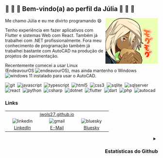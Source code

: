 ## 🦈 🐸 🦈 Bem-vindo(a) ao perfil da Júlia 🦈 🐸 🦈

<img align="right" height="150" src="burg.png" title="Ramlethal Valentine aproveitando um hambúrguer" />

Me chamo Júlia e eu me divirto programando 😄

Tenho experiência em fazer aplicativos com Flutter e sistemas Web com React. Também já trabalhei com .NET profissionalmente.
Fora meu conhecimento de programação também já trabalhei bastante com AutoCAD na produção de projetos de pavimentação.

Recentemente comecei a usar Linux (EndeavourOS <img src="https://raw.githubusercontent.com/endeavouros-team/Branding/refs/heads/main/icons/EndeavourOS-icon.png" height="16" alt="endeavourOS" title="EndeavourOS" />), mas ainda mantenho o Windows <img src="https://cdn.jsdelivr.net/gh/devicons/devicon@latest/icons/windows11/windows11-original.svg" height="14" alt="windows 11" title="Windows 11" /> instalado para usar o AutoCAD. 

<div>
	<img src="https://skillicons.dev/icons?i=git" alt="git" title="Git" />
	<img width=0/>
	<img src="https://skillicons.dev/icons?i=js" alt="javascript" title="JavaScript" />
	<img width=0/>
	<img src="https://skillicons.dev/icons?i=ts" alt="typescript" title="TypeScript" />
	<img width=0/>
	<img src="https://skillicons.dev/icons?i=html" alt="html5" title="HTML5" />
	<img width=0/>
	<img src="https://skillicons.dev/icons?i=css" alt="css3" title="CSS3" />
	<img width=0/>
	<img src="https://skillicons.dev/icons?i=sqlite" alt="sqlite" title="SQLite" />
	<img width=0/>
	<img src="https://go-skill-icons.vercel.app/api/icons?i=sqlserver" alt="sqlserver" title="SQL Server" />
	<img width=0/>
	<img src="https://skillicons.dev/icons?i=react" alt="react" title="React" />
	<img width=0/>
	<img src="https://skillicons.dev/icons?i=python" alt="python" title="Python" />
	<img width=0/>
	<img src="https://skillicons.dev/icons?i=cs" alt="csharp" title="C#" />
	<img width=0/>
	<img src="https://skillicons.dev/icons?i=dotnet" alt="dotnet" title=".NET Core" />
	<img width=0/>
	<img src="https://skillicons.dev/icons?i=dart" alt="flutter" title="Flutter" />
	<img width=0/>
	<img src="https://skillicons.dev/icons?i=flutter" alt="dart" title="Dart" />
	<img width=0/>
	<img src="https://skillicons.dev/icons?i=php" alt="php" title="PHP" />
	<img width=0/>
	<img src="https://skillicons.dev/icons?i=autocad" alt="autocad" title="AutoCAD" />
</div>

<h3>Links</h3>
<table>
<tr><td align="center" colspan=3>
<a href="https://jwols27.github.io/" target="_blank">jwols27.github.io</a>
</td></tr>
<tr>
<td align="center" width=100>
<img src="https://go-skill-icons.vercel.app/api/icons?i=linkedin" alt="linkedin" title="LinkedIn"/>
</td>
<td align="center" width=100>
<img src="https://skillicons.dev/icons?i=gmail&theme=light" alt="gmail" title="juliapwols@gmail.com"/>
</td>
<td align="center" width=100>
<img src="https://go-skill-icons.vercel.app/api/icons?i=bluesky" alt="bluesky" title="Bluesky"/>
</td>
</tr>

<tr>
<td align="center">
<a href="https://linkedin.com/in/júlia-patricia-wolschick-a22699261" target="_blank" >LinkedIn</a>
</td>
<td align="center">
<a href="mailto:juliapwols@pm.me" target="_blank" title="juliapwols@pm.me">E-Mail</a>
</td>
<td align="center">
<a href="https://bsky.app/profile/juwuba.xyz" target="_blank">Bluesky</a>
</td>
</tr>
</table>

<details align="right">
<summary><h3>Estatísticas do Github</h3></summary>
<img src="https://github-readme-stats.vercel.app/api?username=jwols27&hide_rank=true&card_width=354&show_icons=true&include_all_commits=true&count_private=true&locale=pt-br&theme=shades-of-purple&custom_title=Estatísticas" height="200" alt="stats graph"/>
<img height="12"/>
<img src="https://github-readme-stats.vercel.app/api/top-langs?username=jwols27&locale=pt-br&layout=compact&card_width=300&langs_count=6&theme=shades-of-purple" height="200" alt="languages graph"  />
 
</details>

